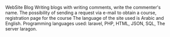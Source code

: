WebSite Blog
Writing blogs with writing comments, write the commenter's name.
The possibility of sending a request via e-mail to obtain a course, registration page for the course
The language of the site used is Arabic and English.
Programming languages used: laravel, PHP, HTML, JSON, SQL, 
The server laragon.
